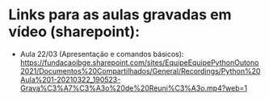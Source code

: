 # Links para as aulas gravadas em vídeo (sharepoint):

- Aula 22/03 (Apresentação e comandos básicos): 
https://fundacaoibge.sharepoint.com/sites/EquipeEquipePythonOutono2021/Documentos%20Compartilhados/General/Recordings/Python%20Aula%201-20210322_190523-Grava%C3%A7%C3%A3o%20de%20Reuni%C3%A3o.mp4?web=1


